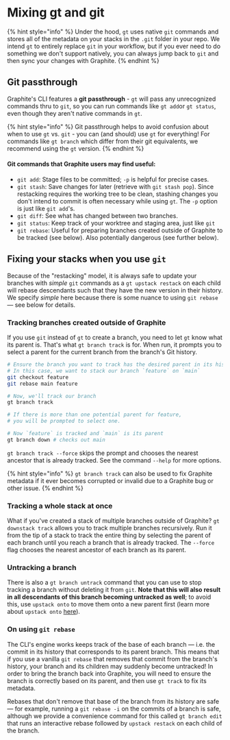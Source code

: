 # Mixing gt and git

{% hint style="info" %}
Under the hood, `gt` uses native `git` commands and stores all of the metadata on your stacks in the `.git` folder in your repo. We intend `gt` to entirely replace `git` in your workflow, but if you ever need to do something we don't support natively, you can always jump back to `git` and then sync your changes with Graphite.
{% endhint %}

## Git passthrough

Graphite's CLI features a **git passthrough** - `gt` will pass any unrecognized commands thru to `git`, so you can run commands like `gt add`or `gt status`, even though they aren't native commands in `gt`.

{% hint style="info" %}
Git passthrough helps to avoid confusion about when to use `gt` vs. `git` - you can (and should) use `gt` for everything! For commands like `gt branch` which differ from their git equivalents, we recommend using the `gt` version.
{% endhint %}

#### Git commands that Graphite users may find useful:

* `git add`: Stage files to be committed; `-p` is helpful for precise cases.
* `git stash`: Save changes for later (retrieve with `git stash pop`).  Since restacking requires the working tree to be clean, stashing changes you don't intend to commit is often necessary while using `gt`. The `-p` option is just like `git add`'s.
* `git diff`: See what has changed between two branches.
* `git status`: Keep track of your worktree and staging area, just like `git`
* `git rebase`: Useful for preparing branches created outside of Graphite to be tracked (see below).  Also potentially dangerous (see further below).

## Fixing your stacks when you use `git`

Because of the "restacking" model, it is always safe to update your branches with _simple_ `git` commands as a `gt upstack restack` on each child will rebase descendants such that they have the new version in their history.  We specify _simple_ here because there is some nuance to using `git rebase` — see below for details.

### Tracking branches created outside of Graphite

If you use `git` instead of `gt` to create a branch, you need to let `gt` know what its parent is.  That's what `gt branch track` is for.  When run, it prompts you to select a parent for the current branch from the branch's Git history. &#x20;

```bash
# Ensure the branch you want to track has the desired parent in its history
# In this case, we want to stack our branch `feature` on `main`
git checkout feature
git rebase main feature

# Now, we'll track our branch
gt branch track

# If there is more than one potential parent for feature,
# you will be prompted to select one.

# Now `feature` is tracked and `main` is its parent
gt branch down # checks out main

```

`gt branch track --force` skips the prompt and chooses the nearest ancestor that is already tracked.  See the command `--help` for more options.

{% hint style="info" %}
`gt branch track` can also be used to fix Graphite metadata if it ever becomes corrupted or invalid due to a Graphite bug or other issue.
{% endhint %}

### Tracking a whole stack at once

What if you've created a stack of multiple branches outside of Graphite?  `gt downstack track` allows you to track multiple branches recursively.  Run it from the tip of a stack to track the entire thing by selecting the parent of each branch until you reach a branch that is already tracked. The `--force` flag  chooses the nearest ancestor of each branch as its parent.

### Untracking a branch

There is also a `gt branch untrack` command that you can use to stop tracking a branch without deleting it from `git`.  **Note that this will also result in all descendants of this branch becoming untracked as well**; to avoid this, use `upstack onto` to move them onto a new parent first (learn more about `upstack onto` [here](https://docs.graphite.dev/guides/graphite-cli/modifying-a-stack#gt-upstack-onto)).

### On using `git rebase`

The CLI's engine works keeps track of the base of each branch — i.e. the commit in its history that corresponds to its parent branch.  This means that if you use a vanilla `git rebase` that removes that commit from the branch's history, your branch and its children may suddenly become untracked! In order to bring the branch back into Graphite, you will need to ensure the branch is correctly based on its parent, and then use `gt track` to fix its metadata.

Rebases that don't remove that base of the branch from its history are safe — for example, running a `git rebase -i` on the commits of a branch is safe, although we provide a convenience command for this called `gt branch edit` that runs an interactive rebase followed by `upstack restack` on each child of the branch.



